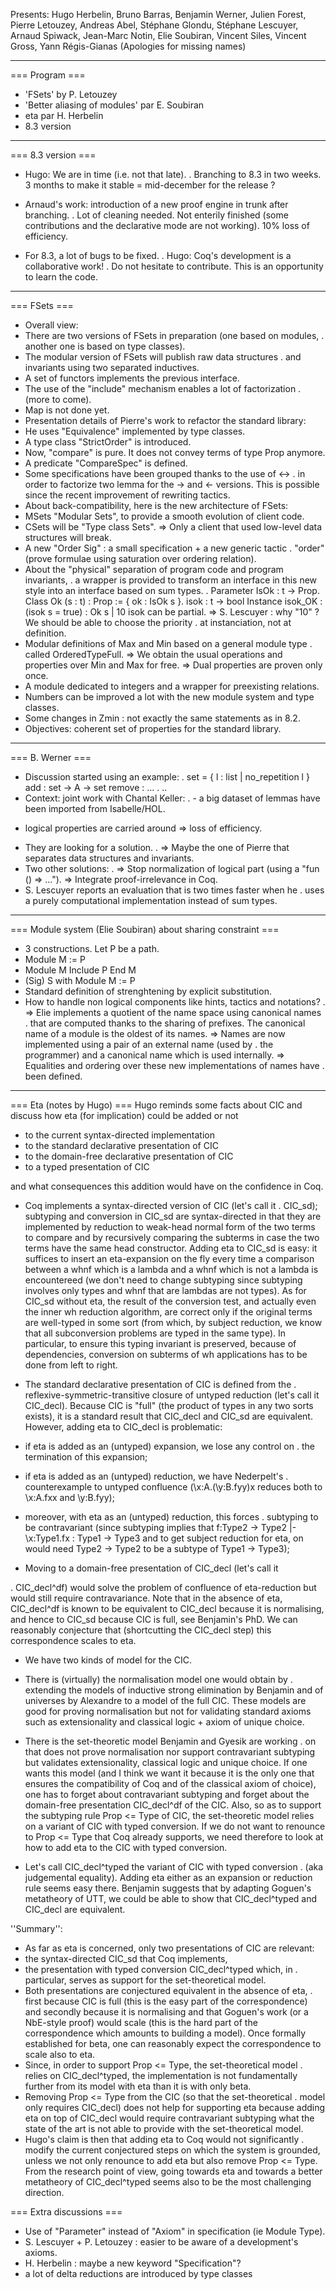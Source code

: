 Presents: Hugo Herbelin, Bruno Barras, Benjamin Werner, Julien Forest, Pierre Letouzey, Andreas Abel, Stéphane Glondu, Stéphane Lescuyer, Arnaud Spiwack, Jean-Marc Notin, Elie Soubiran, Vincent Siles, Vincent Gross, Yann Régis-Gianas (Apologies for missing names)

----
=== Program ===
 * 'FSets' by P. Letouzey
 * 'Better aliasing of modules' par E. Soubiran
 * eta par H. Herbelin
 * 8.3 version

----
=== 8.3 version ===
 * Hugo: We are in time (i.e. not that late).
  . Branching to 8.3 in two weeks. 3 months to make it stable = mid-december for the release ?

 * Arnaud's work: introduction of a new proof engine in trunk after branching.
  . Lot of cleaning needed. Not enterily finished (some contributions and the declarative mode  are not working). 10% loss of efficiency.

 * For 8.3, a lot of bugs to be fixed.
  . Hugo: Coq's development is a collaborative work!
   . Do not hesitate to contribute.  This is an opportunity to learn the code.

----
=== FSets ===
 * Overall view:
  * There are two versions of FSets in preparation (one based on modules,
   . another one is based on type classes).
  * The modular version of  FSets will publish raw data structures
   . and invariants using two separated inductives.
  * A set of functors implements the previous interface.
  * The use of the "include" mechanism enables a lot of factorization
   . (more to come).
  * Map is not done yet.
 * Presentation details of Pierre's work to refactor the standard library:
  * He uses "Equivalence" implemented by type classes.
  * A type class "StrictOrder" is introduced.
  * Now, "compare" is pure. It does not convey terms of type Prop anymore.
  * A predicate "CompareSpec" is defined.
  * Some specifications have been grouped thanks to the use of <->
   . in order to factorize two lemma for the -> and <- versions. This is possible since the recent improvement of rewriting tactics.
  * About back-compatibility, here is the new architecture of FSets:
   * MSets "Modular Sets", to provide a smooth evolution of client code.
   * CSets will be "Type class Sets".
   => Only a client that used low-level data structures will break.
  * A new "Order Sig" : a small specification + a new generic tactic
   . "order" (prove formulae using saturation over ordering relation).
  * About the "physical" separation of program code and program invariants,
   . a wrapper is provided to transform an interface in this new style into an interface based on sum types.
    . Parameter IsOk : t -> Prop. Class Ok (s : t) : Prop := { ok : IsOk s }. isok : t -> bool Instance isok_OK : (isok s = true) : Ok s | 10 isok can be partial.
   => S. Lescuyer : why "10" ? We should be able to choose the priority
    . at instanciation, not at definition.
  * Modular definitions of Max and Min based on a general module type
   . called OrderedTypeFull. => We obtain the usual operations and properties over Min and Max for free. => Dual properties are proven only once.
  * A module dedicated to integers and a wrapper for preexisting relations.
  * Numbers can be improved a lot with the new module system and type classes.
  * Some changes in Zmin : not exactly the same statements as in 8.2.
  * Objectives: coherent set of properties for the standard library.

----
=== B. Werner ===
 * Discussion started using an example:
  . set = { l : list | no_repetition l }
  add : set -> A -> set remove : ...
   . ..
 * Context: joint work with Chantal Keller:
  . - a big dataset of lemmas have been imported from Isabelle/HOL.
  - logical properties are carried around => loss of efficiency.
 * They are looking for a solution.
  . => Maybe the one of Pierre that separates data structures and invariants.
 * Two other solutions:
  . => Stop normalization of logical part (using a "fun () => ..."). => Integrate proof-irrelevance in Coq.
 * S. Lescuyer reports an evaluation that is two times faster when he
  . uses a purely computational implementation instead of sum types.

----
=== Module system (Elie Soubiran) about sharing constraint ===
 * 3 constructions. Let P be a path.
  * Module M := P
  * Module M Include P End M
  * (Sig) S with Module M := P
 * Standard definition of strenghtening by explicit substitution.
 * How to handle non logical components like hints, tactics and notations?
  . => Elie implements a quotient of the name space using canonical names
   . that are computed thanks to the sharing of prefixes. The canonical name  of a module is the oldest of its names.
  => Names are now implemented using a pair of an external name (used by
   . the programmer) and a canonical name which is used internally.
  => Equalities and ordering over these new implementations of names have
   . been defined.

----
=== Eta (notes by Hugo) ===
Hugo reminds some facts about CIC and discuss how eta (for implication) could be added or not

 * to the current syntax-directed implementation
 * to the standard declarative presentation of CIC
 * to the domain-free declarative presentation of CIC
 * to a typed presentation of CIC

and what consequences this addition would have on the confidence in Coq.

 * Coq implements a syntax-directed version of CIC (let's call it
  . CIC_sd); subtyping and conversion in CIC_sd are syntax-directed in that they are implemented by reduction to weak-head normal form of the two terms to compare and by recursively comparing the subterms in case the two terms have the same head constructor. Adding eta to CIC_sd is easy: it suffices to insert an eta-expansion on the fly every time a comparison between a whnf which is a lambda and a whnf which is not a lambda is encountereed (we don't need to change subtyping since subtyping involves only types and whnf that are lambdas are not types). As for CIC_sd without eta, the result of the conversion test, and actually even the inner wh reduction algorithm, are correct only if the original terms are well-typed in some sort (from which, by subject reduction, we know that all subconversion problems are typed in the same type). In particular, to ensure this typing invariant is preserved, because of dependencies, conversion on subterms of wh applications has to be done from left  to right.

 * The standard declarative presentation of CIC is defined from the
  . reflexive-symmetric-transitive closure of untyped reduction (let's call it CIC_decl). Because CIC is "full" (the product of types in any two sorts exists), it is a standard result that CIC_decl and CIC_sd are equivalent. However, adding eta to CIC_decl is problematic:
  * if eta is added as an (untyped) expansion, we lose any control on
   . the termination of this expansion;
  * if eta is added as an (untyped) reduction, we have Nederpelt's
   . counterexample to untyped confluence (\x:A.(\y:B.fyy)x reduces  both to \x:A.fxx and \y:B.fyy);
  * moreover, with eta as an (untyped) reduction, this forces
   . subtyping to be contravariant (since subtyping implies that
   f:Type2 -> Type2 |- \x:Type1.fx : Type1 -> Type3 and to get subject reduction for eta, on would need Type2 -> Type2 to be a subtype of Type1 -> Type3);

* Moving to a domain-free presentation of CIC_decl (let's call it

 . CIC_decl^df) would solve the problem of confluence of eta-reduction but would still require contravariance. Note that in the absence of eta, CIC_decl^df is known to be equivalent to CIC_decl because it is normalising, and hence to CIC_sd because CIC is full, see Benjamin's PhD. We can reasonably conjecture that (shortcutting the CIC_decl step) this correspondence scales to eta.

* We have two kinds of model for the CIC.

 * There is (virtually) the normalisation model one would obtain by
  . extending the models of inductive strong elimination by Benjamin and of universes by Alexandre to a model of the full CIC. These models are good for proving normalisation but not for validating standard  axioms such as extensionality and classical logic + axiom of  unique choice.
 * There is the set-theoretic model Benjamin and Gyesik are working
  . on that does not prove normalisation nor support contravariant subtyping but validates extensionality, classical logic and unique choice. If one wants this model (and I think we want it because it is the only one that ensures the compatibility of Coq and of the classical axiom of choice), one has to forget about contravariant subtyping and forget about the domain-free presentation CIC_decl^df of the CIC.
  Also, so as to support the subtyping rule Prop <= Type of CIC, the set-theoretic model relies on a variant of CIC with typed conversion. If we do not want to renounce to Prop <= Type that Coq already supports, we need therefore to look at how to add eta to the CIC with typed conversion.

 * Let's call CIC_decl^typed the variant of CIC with typed conversion
  . (aka judgemental equality). Adding eta either as an expansion or reduction rule seems easy there. Benjamin suggests that by adapting Goguen's metatheory of UTT, we could be able to show that CIC_decl^typed and CIC_decl are equivalent.

''Summary'':

 * As far as eta is concerned, only two presentations of CIC are relevant:
  * the syntax-directed CIC_sd that Coq implements,
  * the presentation with typed conversion CIC_decl^typed which, in
   . particular, serves as support for the set-theoretical model.
 * Both presentations are conjectured equivalent in the absence of eta,
  . first because CIC is full (this is the easy part of the correspondence) and secondly because it is normalising and that Goguen's work (or a NbE-style proof) would scale (this is the hard part of the correspondence which amounts to building a model). Once formally established for beta, one can reasonably expect the correspondence to scale also to eta.
 * Since, in order to support Prop <= Type, the set-theoretical model
  . relies on CIC_decl^typed, the implementation is not fundamentally  further from its model with eta than it is with only beta.
 * Removing Prop <= Type from the CIC (so that the set-theoretical
  . model only requires CIC_decl) does not help for supporting eta because adding eta on top of CIC_decl would require contravariant subtyping what the state of the art is not able to provide with the set-theoretical model.
 * Hugo's claim is then that adding eta to Coq would not significantly
  . modify the current conjectured steps on which the system is grounded, unless we not only renounce to add eta but also remove
  Prop <= Type. From the research point of view, going towards eta and towards a better metatheory of CIC_decl^typed seems also to be the most challenging direction.

=== Extra discussions ===
 * Use of "Parameter" instead of "Axiom" in specification (ie Module Type).
 * S. Lescuyer + P. Letouzey : easier to be aware of a development's axioms.
 * H. Herbelin : maybe a new keyword "Specification"?
 * a lot of delta reductions are introduced by type classes
